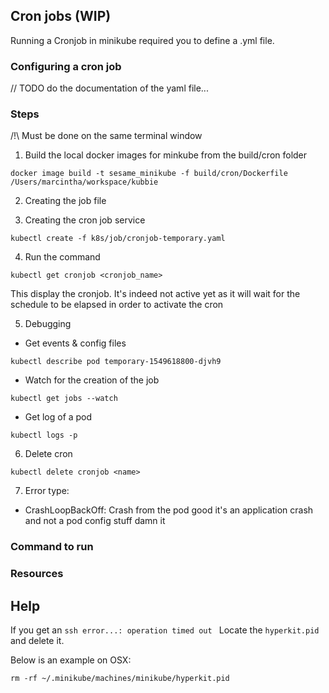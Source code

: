 ## Cron jobs (WIP)

Running a Cronjob in minikube required you to define a .yml file.


### Configuring a cron job

// TODO do the documentation of the yaml file...

### Steps

/!\ Must be done on the same terminal window

1. Build the local docker images for minkube from the build/cron folder

```shell
docker image build -t sesame_minikube -f build/cron/Dockerfile /Users/marcintha/workspace/kubbie
```

2. Creating the job file

3. Creating the cron job service

```shell
kubectl create -f k8s/job/cronjob-temporary.yaml
```

4. Run the command 

```shell
kubectl get cronjob <cronjob_name>
```

This display the cronjob. It's indeed not active yet as it will wait for the schedule to be elapsed in order to activate the cron

5. Debugging

- Get events & config files

```shell
kubectl describe pod temporary-1549618800-djvh9
```

- Watch for the creation of the job

```shell
kubectl get jobs --watch
```

- Get log of a pod

```shell
kubectl logs -p
```

6. Delete cron

```shell
kubectl delete cronjob <name>
```

7. Error type:

- CrashLoopBackOff: Crash from the pod good it's an application crash and not a pod config stuff damn it

### Command to run


### Resources

## Help

If you get an ```ssh error...: operation timed out ```
Locate the ```hyperkit.pid``` and delete it.

Below is an example on OSX:

```shell
rm -rf ~/.minikube/machines/minikube/hyperkit.pid
```